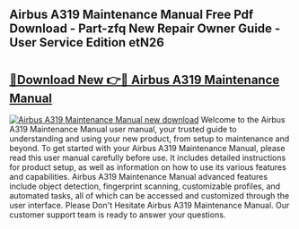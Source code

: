 ## Airbus A319 Maintenance Manual Free Pdf Download - Part-zfq New Repair Owner Guide - User Service Edition etN26

# <h2><a href="http://bc85547.oget.top/?id=Airbus+A319+Maintenance+Manual">🔗Download New 👉🔴 Airbus A319 Maintenance Manual</a></h2>

[![Airbus A319 Maintenance Manual new download](https://i.imgur.com/5g1atiW.png)](http://bc85547.oget.top/?id=Airbus+A319+Maintenance+Manual)
Welcome to the Airbus A319 Maintenance Manual user manual, your trusted guide to understanding and using your new product, from setup to maintenance and beyond. To get started with your Airbus A319 Maintenance Manual, please read this user manual carefully before use. It includes detailed instructions for product setup, as well as information on how to use its various features and capabilities. Airbus A319 Maintenance Manual advanced features include object detection, fingerprint scanning, customizable profiles, and automated tasks, all of which can be accessed and customized through the user interface. Please Don't Hesitate Airbus A319 Maintenance Manual. Our customer support team is ready to answer your questions.
